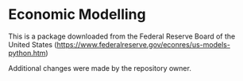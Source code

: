 # Economic Modelling

This is a package downloaded from the Federal Reserve Board of the United States (https://www.federalreserve.gov/econres/us-models-python.htm)

Additional changes were made by the repository owner.
